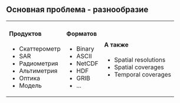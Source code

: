 ##  Основная проблема - разнообразие

<table style="width: 100%">
    <tbody>
        <tr>
            <td>
                <h4>Продуктов</h3>
                <ul>
                    <li>Скаттерометр</li>
                    <li>SAR</li>
                    <li>Радиометрия</li>
                    <li>Альтиметрия</li>
                    <li>Оптика</li>
                    <li>Модель</li>
                </ul>
            </td>
            <td class="fragment">
                <h4>Форматов</h3>
                <ul>
                    <li>Binary</li>
                    <li>ASCII</li>
                    <li>NetCDF</li>
                    <li>HDF</li>
                    <li>GRIB</li>
                    <li>...</li>
                </ul>
            </td>
            <td class="fragment">
                <h4>А также</h3>
                <ul>
                    <li>Spatial resolutions</li>
                    <li>Spatial coverages</li>
                    <li>Temporal coverages</li>
                </ul>
            </td>
        </tr>
    </tbody>
</table>
